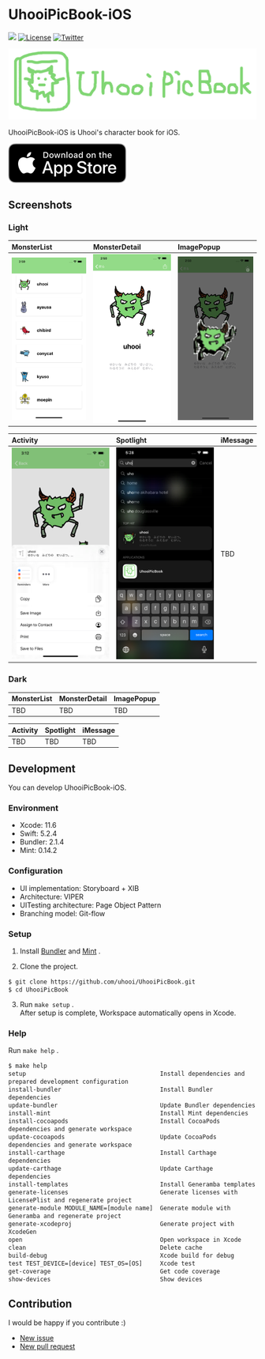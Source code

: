 # UhooiPicBook-iOS

[![](https://github.com/uhooi/UhooiPicBook/workflows/CI/badge.svg)](https://github.com/uhooi/UhooiPicBook/actions?query=workflow%3ACI)
[![License](https://img.shields.io/github/license/uhooi/UhooiPicBook)](https://github.com/uhooi/UhooiPicBook/blob/master/LICENSE)
[![Twitter](https://img.shields.io/twitter/url?style=social&url=https%3A%2F%2Ftwitter.com%2Fthe_uhooi)](https://twitter.com/the_uhooi)

![Logo](./Docs/Logo.png)

UhooiPicBook-iOS is Uhooi's character book for iOS.

[![Download_on_the_App_Store_Badge](./Docs/Download_on_the_App_Store_Badge_US-UK_RGB_blk_092917.svg)](https://apps.apple.com/jp/app/id1501657213)

## Screenshots

### Light

|MonsterList|MonsterDetail|ImagePopup|
|:--|:--|:--|
|<img src="./Docs/Screenshots/MonsterList.png" width="207">|<img src="./Docs/Screenshots/MonsterDetail.png" width="207">|<img src="./Docs/Screenshots/ImagePopup.png" width="207">|

|Activity|Spotlight|iMessage|
|:--|:--|:--|
|<img src="./Docs/Screenshots/Activity.png" width="207">|<img src="./Docs/Screenshots/Spotlight.png" width="207">|TBD|

### Dark

|MonsterList|MonsterDetail|ImagePopup|
|:--|:--|:--|
|TBD|TBD|TBD|

|Activity|Spotlight|iMessage|
|:--|:--|:--|
|TBD|TBD|TBD|

## Development

You can develop UhooiPicBook-iOS.

### Environment

- Xcode: 11.6
- Swift: 5.2.4
- Bundler: 2.1.4
- Mint: 0.14.2

### Configuration

- UI implementation: Storyboard + XIB
- Architecture: VIPER
- UITesting architecture: Page Object Pattern
- Branching model: Git-flow

### Setup

1. Install [Bundler](https://github.com/rubygems/bundler) and [Mint](https://github.com/yonaskolb/Mint) .

2. Clone the project.

```
$ git clone https://github.com/uhooi/UhooiPicBook.git
$ cd UhooiPicBook
```

3. Run `make setup` .  
After setup is complete, Workspace automatically opens in Xcode.

### Help

Run `make help` .

```
$ make help
setup                                      Install dependencies and prepared development configuration
install-bundler                            Install Bundler dependencies
update-bundler                             Update Bundler dependencies
install-mint                               Install Mint dependencies
install-cocoapods                          Install CocoaPods dependencies and generate workspace
update-cocoapods                           Update CocoaPods dependencies and generate workspace
install-carthage                           Install Carthage dependencies
update-carthage                            Update Carthage dependencies
install-templates                          Install Generamba templates
generate-licenses                          Generate licenses with LicensePlist and regenerate project
generate-module MODULE_NAME=[module name]  Generate module with Generamba and regenerate project
generate-xcodeproj                         Generate project with XcodeGen
open                                       Open workspace in Xcode
clean                                      Delete cache
build-debug                                Xcode build for debug
test TEST_DEVICE=[device] TEST_OS=[OS]     Xcode test
get-coverage                               Get code coverage
show-devices                               Show devices
```

## Contribution

I would be happy if you contribute :)

- [New issue](https://github.com/uhooi/UhooiPicBook/issues/new)
- [New pull request](https://github.com/uhooi/UhooiPicBook/compare)
